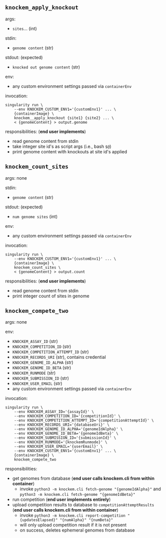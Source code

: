 ## `knockem_apply_knockout`

args:
- `sites`... (int)

stdin:
- `genome content` (str)

stdout: (expected)
- `knocked out genome content` (str)

env:
- any custom environment settings passed via `containerEnv`

invocation:
```
singularity run \
    --env KNOCKEM_CUSTOM_ENV1='{customEnv1}' ... \
    {containerImage} \
    knockem__apply_knockout {site1} {site2} ... \
    < {genomeContent} > output.genome
```

responsibilities: (**end user implements**)
- read genome content from stdin
- take integer site id's as script args (i.e., bash `$@`)
- print genome content with knockouts at site id's applied


## `knockem_count_sites`

args: none

stdin:
- `genome content` (str)

stdout: (expected)
- `num genome sites` (int)

env:
- any custom environment settings passed via `containerEnv`

invocation:
```
singularity run \
    --env KNOCKEM_CUSTOM_ENV1='{customEnv1}' ... \
    {containerImage} \
    knockem_count_sites \
    < {genomeContent} > output.count
```

responsibilities: (**end user implements**)
- read genome content from stdin
- print integer count of sites in genome

## `knockem_compete_two`

args: none

env:
- `KNOCKEM_ASSAY_ID` (str)
- `KNOCKEM_COMPETITION_ID` (str)
- `KNOCKEM_COMPETITION_ATTEMPT_ID` (str)
- `KNOCKEM_RECORDS_URI` (str), contains credential
- `KNOCKEM_GENOME_ID_ALPHA` (str)
- `KNOCKEM_GENOME_ID_BETA` (str)
- `KNOCKEM_RUNMODE` (str)
- `KNOCKEM_SUBMISSION_ID` (str)
- `KNOCKEM_USER_EMAIL` (str)
- any custom environment settings passed via `containerEnv`

invocation:
```
singularity run \
    --env KNOCKEM_ASSAY_ID='{assayId}' \
    --env KNOCKEM_COMPETITION_ID='{competitionId}' \
    --env KNOCKEM_COMPETITION_ATTEMPT_ID='{competitionAttemptId}' \
    --env KNOCKEM_RECORDS_URI='{databaseUri}' \
    --env KNOCKEM_GENOME_ID_ALPHA='{genomeIdAlpha}' \
    --env KNOCKEM_GENOME_ID_BETA='{genomeIdBeta}' \
    --env KNOCKEM_SUBMISSION_ID='{submissionId}' \
    --env KNOCKEM_RUNMODE='{knockemRunmode}' \
    --env KNOCKEM_USER_EMAIL='{userEmail}' \
    --env KNOCKEM_CUSTOM_ENV1='{customEnv1}' ... \
    {containerImage} \
    knockem_compete_two
```

responsibilities:
- get genomes from database (**end user calls knockem.cli from within container**)
    - invoke `python3 -m knockem.cli fetch-genome "{genomeIdAlpha}"` and `python3 -m knockem.cli fetch-genome "{genomeIdBeta}"`
- run competition (**end user implements entirely**)
- upload competition results to database to `competitionAttemptResults` (**end user calls knockem.cli from within container**)
    - invoke `python3 -m knockem.cli report-competition "{updatesElapsed}" "{numAlpha}" "{numBeta}"`
    - will only upload competition result if it is not present
    - on success, deletes ephemeral genomes from database
